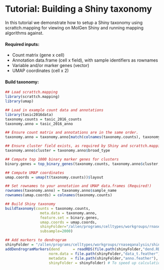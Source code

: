 # Tutorial: Building a Shiny taxonomy 

In this tutorial we demonstrate how to setup a Shiny taxonomy using scrattch.mapping for viewing on MolGen Shiny and running mapping algorithms against. 

#### Required inputs:

* Count matrix (gene x cell)
* Annotation data.frame (cell x field), with sample identifiers as rownames
* Variable and/or marker genes (vector)
* UMAP coordinates (cell x 2)

#### Build taxonomy:

```R
## Load scrattch.mapping
library(scrattch.mapping)
library(umap)

## Load in example count data and annotations
library(tasic2016data)
taxonomy.counts = tasic_2016_counts
taxonomy.anno = tasic_2016_anno

## Ensure count matrix and annotations are in the same order.
taxonomy.anno = taxonomy.anno[match(colnames(taxonomy.counts), taxonomy.anno$sample_name),]

## Ensure cluster field exists, as required by Shiny and scrattch.mapping.
taxonomy.anno$cluster = taxonomy.anno$broad_type

## Compute top 1000 binary marker genes for clusters
binary.genes = top_binary_genes(taxonomy.counts, taxonomy.anno$cluster, 1000)

## Compute UMAP coordinates
umap.coords = umap(t(taxonomy.counts))$layout

## Set rownames to your annotation and UMAP data.frames (Required!)
rownames(taxonomy.anno) = taxonomy.anno$sample_name
rownames(umap.coords) = colnames(taxonomy.counts)

## Build Shiny taxonomy 
buildTaxonomy(counts = taxonomy.counts,
                meta.data = taxonomy.anno,
                feature.set = binary.genes,
                umap.coords = umap.coords,
                shinyFolder="/allen/programs/celltypes/workgroups/rnaseqanalysis/shiny/10x_seq/tasic_2016",
                subsample=2000)

## Add markers to dendrogram
shinyFolder = "/allen/programs/celltypes/workgroups/rnaseqanalysis/shiny/10x_seq/tasic_2016"
addDendrogramMarkers(dend      = readRDS(file.path(shinyFolder,"dend.RData")), 
                    norm.data = file.path(shinyFolder,"data_t.feather"),
                    metadata  = file.path(shinyFolder,"anno.feather"),
                    shinyFolder = shinyFolder) # To speed up calculations a bit
```